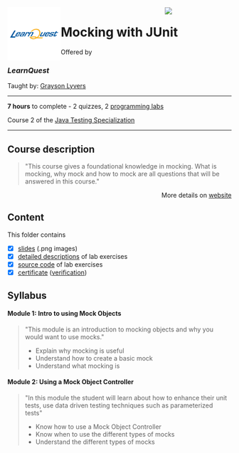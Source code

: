 <a href="https://www.coursera.org/learn/mocking-j-unit">
  <img src="/img/Java_Testing_logo.avif" width="150" align="right">
</a>

<img src="/img/LearnQuest_logo.png" width="120" align="left">

# Mocking with JUnit

Offered by 
### *LearnQuest*

Taught by: [Grayson Lyvers](https://www.coursera.org/instructor/~80014260)

---

**7 hours** to complete - 2 quizzes, 2 [programming labs](./Labs)

Course 2 of the [Java Testing Specialization](../) 

---

## Course description

>"This course gives a foundational knowledge in mocking. What is mocking, why mock and how to mock are all questions that will be answered in this course."

<p align="right">More details on <a href="https://www.coursera.org/learn/mocking-j-unit">website</a></p>

## Content
This folder contains 
- [x] [slides](./Slides/README.md) (.png images)
- [x] [detailed descriptions](./Labs) of lab exercises
- [x] [source code](./Codes/solutions) of lab exercises
- [x] [certificate](./Coursera_Certificate_Overview_of_JUnit_Testing.pdf) ([verification](https://coursera.org/verify/R9DQXAGRSU7S))

## Syllabus

#### Module 1: Intro to using Mock Objects

>"This module is an introduction to mocking objects and why you would want to use mocks."
>- Explain why mocking is useful
>- Understand how to create a basic mock
>- Understand what mocking is

#### Module 2: Using a Mock Object Controller

>"In this module the student will learn about how to enhance their unit tests, use data driven testing techniques such as parameterized tests"
>- Know how to use a Mock Object Controller
>- Know when to use the different types of mocks
>- Understand the different types of mocks
